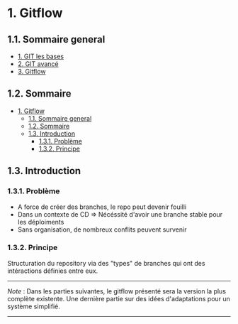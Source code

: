 # 1. Gitflow

## 1.1. Sommaire general

- [1. GIT les bases](.)
- [2. GIT avancé](./2_GIT_avance.md)
- [3. Gitflow](./3_Gitflow.md)

## 1.2. Sommaire

- [1. Gitflow](#1-gitflow)
  - [1.1. Sommaire general](#11-sommaire-general)
  - [1.2. Sommaire](#12-sommaire)
  - [1.3. Introduction](#13-introduction)
    - [1.3.1. Problème](#131-problème)
    - [1.3.2. Principe](#132-principe)

## 1.3. Introduction

### 1.3.1. Problème

- A force de créer des branches, le repo peut devenir fouilli
- Dans un contexte de CD => Nécéssité d'avoir une branche stable pour les déploiments
- Sans organisation, de nombreux conflits peuvent survenir

### 1.3.2. Principe

Structuration du repository via des "types" de branches qui ont des intéractions définies entre eux.

---

*Note* : Dans les parties suivantes, le gitflow présenté sera la version la plus complète existente. Une dernière partie sur des idées d'adaptations pour un système simplifié.

---
